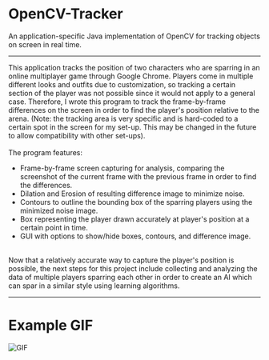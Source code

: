 # OpenCV-Tracker
An application-specific Java implementation of OpenCV for tracking objects on screen in real time.

<hr>
This application tracks the position of two characters who are sparring in an online multiplayer game through Google Chrome. Players come in multiple different looks and outfits due to customization, so tracking a certain section of the player was not possible since it would not apply to a general case. Therefore, I wrote this program to track the frame-by-frame differences on the screen in order to find the player's position relative to the arena. (Note: the tracking area is very specific and is hard-coded to a certain spot in the screen for my set-up. This may be changed in the future to allow compatibility with other set-ups).
<br>
<br>
The program features:<br>
<ul>
  <li>Frame-by-frame screen capturing for analysis, comparing the screenshot of the current frame with the previous frame in order to find the differences.</li>
  <li>Dilation and Erosion of resulting difference image to minimize noise.</li>
  <li>Contours to outline the bounding box of the sparring players using the minimized noise image.</li>
  <li>Box representing the player drawn accurately at player's position at a certain point in time.</li>
  <li>GUI with options to show/hide boxes, contours, and difference image.</li>
</ul>
<br>
Now that a relatively accurate way to capture the player's position is possible, the next steps for this project include collecting and analyzing the data of multiple players sparring each other in order to create an AI which can spar in a similar style using learning algorithms.
<hr>


# Example GIF
![GIF](https://thumbs.gfycat.com/QuarterlyElasticHuemul-size_restricted.gif)
